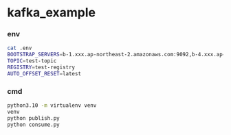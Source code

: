 # kafka_example

### env
```bash
cat .env
BOOTSTRAP_SERVERS=b-1.xxx.ap-northeast-2.amazonaws.com:9092,b-4.xxx.ap-northeast-2.amazonaws.com:9092,b-3.xxx.ap-northeast-2.amazonaws.com:9092
TOPIC=test-topic
REGISTRY=test-registry
AUTO_OFFSET_RESET=latest
```

### cmd
```bash
python3.10 -m virtualenv venv
venv
python publish.py
python consume.py
```


